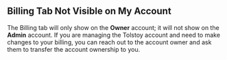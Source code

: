 ## Billing Tab Not Visible on My Account

The Billing tab will only show on the **Owner** account; it will not show on the **Admin** account. If you are managing the Tolstoy account and need to make changes to your billing, you can reach out to the account owner and ask them to transfer the account ownership to you.
